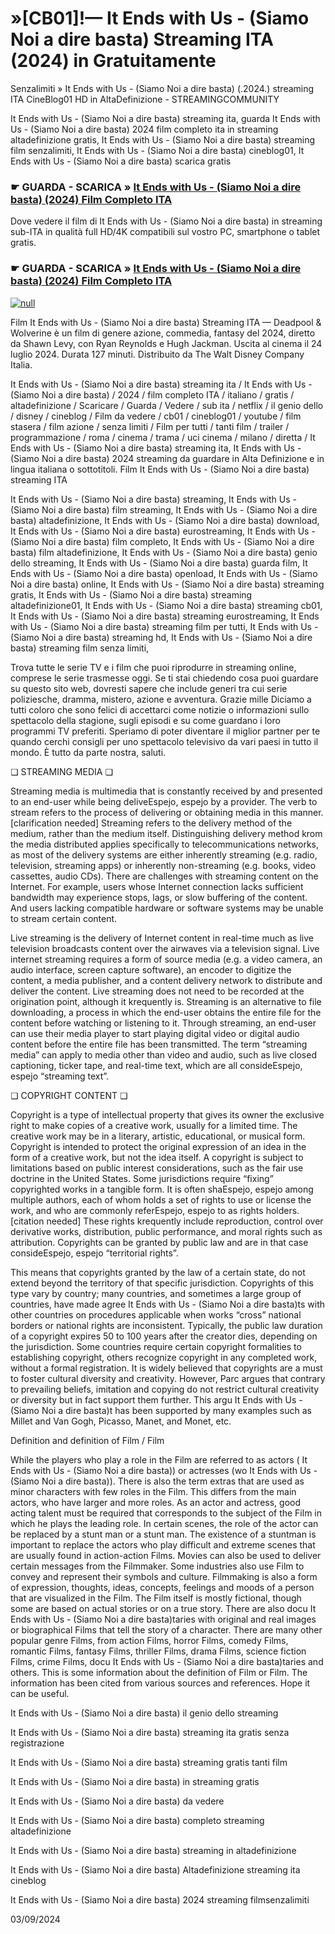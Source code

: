 # »[CB01]!— It Ends with Us - (Siamo Noi a dire basta) Streaming ITA (2024) in Gratuitamente




Senzalimiti » It Ends with Us - (Siamo Noi a dire basta) (.2024.) streaming ITA CineBlog01 HD in AltaDefinizione - STREAMINGCOMMUNITY

It Ends with Us - (Siamo Noi a dire basta) streaming ita, guarda It Ends with Us - (Siamo Noi a dire basta) 2024 film completo ita in streaming altadefinizione gratis, It Ends with Us - (Siamo Noi a dire basta) streaming film senzalimiti, It Ends with Us - (Siamo Noi a dire basta) cineblog01, It Ends with Us - (Siamo Noi a dire basta) scarica gratis

### ☛ GUARDA - SCARICA » [It Ends with Us - (Siamo Noi a dire basta) (2024) Film Completo ITA](https://t.co/BCnbNiOT6c)

Dove vedere il film di It Ends with Us - (Siamo Noi a dire basta) in streaming sub-ITA in qualità full HD/4K compatibili sul vostro PC, smartphone o tablet gratis.

### ☛ GUARDA - SCARICA » [It Ends with Us - (Siamo Noi a dire basta) (2024) Film Completo ITA](https://t.co/BCnbNiOT6c)

[![null](https://static.wixstatic.com/media/855a25_043b5abeb4ae4d35ac003198e7fe56ed~mv2.gif)](https://t.co/BCnbNiOT6c)

Film It Ends with Us - (Siamo Noi a dire basta) Streaming ITA — Deadpool & Wolverine è un film di genere azione, commedia, fantasy del 2024, diretto da Shawn Levy, con Ryan Reynolds e Hugh Jackman. Uscita al cinema il 24 luglio 2024. Durata 127 minuti. Distribuito da The Walt Disney Company Italia.

It Ends with Us - (Siamo Noi a dire basta) streaming ita / It Ends with Us - (Siamo Noi a dire basta) / 2024 / film completo ITA / italiano / gratis / altadefinizione / Scaricare / Guarda / Vedere / sub ita / netflix / il genio dello / disney / cineblog / Film da vedere / cb01 / cineblog01 / youtube / film stasera / film azione / senza limiti / Film per tutti / tanti film / trailer / programmazione / roma / cinema / trama / uci cinema / milano / diretta / It Ends with Us - (Siamo Noi a dire basta) streaming ita, It Ends with Us - (Siamo Noi a dire basta) 2024 streaming da guardare in Alta Definizione e in lingua italiana o sottotitoli. Film It Ends with Us - (Siamo Noi a dire basta) streaming ITA

It Ends with Us - (Siamo Noi a dire basta) streaming, It Ends with Us - (Siamo Noi a dire basta) film streaming, It Ends with Us - (Siamo Noi a dire basta) altadefinizione, It Ends with Us - (Siamo Noi a dire basta) download, It Ends with Us - (Siamo Noi a dire basta) eurostreaming, It Ends with Us - (Siamo Noi a dire basta) film completo, It Ends with Us - (Siamo Noi a dire basta) film altadefinizione, It Ends with Us - (Siamo Noi a dire basta) genio dello streaming, It Ends with Us - (Siamo Noi a dire basta) guarda film, It Ends with Us - (Siamo Noi a dire basta) openload, It Ends with Us - (Siamo Noi a dire basta) online, It Ends with Us - (Siamo Noi a dire basta) streaming gratis, It Ends with Us - (Siamo Noi a dire basta) streaming altadefinizione01, It Ends with Us - (Siamo Noi a dire basta) streaming cb01, It Ends with Us - (Siamo Noi a dire basta) streaming eurostreaming, It Ends with Us - (Siamo Noi a dire basta) streaming film per tutti, It Ends with Us - (Siamo Noi a dire basta) streaming hd, It Ends with Us - (Siamo Noi a dire basta) streaming film senza limiti,

Trova tutte le serie TV e i film che puoi riprodurre in streaming online, comprese le serie trasmesse oggi. Se ti stai chiedendo cosa puoi guardare su questo sito web, dovresti sapere che include generi tra cui serie poliziesche, dramma, mistero, azione e avventura. Grazie mille Diciamo a tutti coloro che sono felici di accettarci come notizie o informazioni sullo spettacolo della stagione, sugli episodi e su come guardano i loro programmi TV preferiti. Speriamo di poter diventare il miglior partner per te quando cerchi consigli per uno spettacolo televisivo da vari paesi in tutto il mondo. È tutto da parte nostra, saluti.

❏ STREAMING MEDIA ❏

Streaming media is multimedia that is constantly received by and presented to an end-user while being deliveEspejo, espejo by a provider. The verb to stream refers to the process of delivering or obtaining media in this manner.[clarification needed] Streaming refers to the delivery method of the medium, rather than the medium itself. Distinguishing delivery method krom the media distributed applies specifically to telecommunications networks, as most of the delivery systems are either inherently streaming (e.g. radio, television, streaming apps) or inherently non-streaming (e.g. books, video cassettes, audio CDs). There are challenges with streaming content on the Internet. For example, users whose Internet connection lacks sufficient bandwidth may experience stops, lags, or slow buffering of the content. And users lacking compatible hardware or software systems may be unable to stream certain content.

Live streaming is the delivery of Internet content in real-time much as live television broadcasts content over the airwaves via a television signal. Live internet streaming requires a form of source media (e.g. a video camera, an audio interface, screen capture software), an encoder to digitize the content, a media publisher, and a content delivery network to distribute and deliver the content. Live streaming does not need to be recorded at the origination point, although it krequently is. Streaming is an alternative to file downloading, a process in which the end-user obtains the entire file for the content before watching or listening to it. Through streaming, an end-user can use their media player to start playing digital video or digital audio content before the entire file has been transmitted. The term “streaming media” can apply to media other than video and audio, such as live closed captioning, ticker tape, and real-time text, which are all consideEspejo, espejo “streaming text”.

❏ COPYRIGHT CONTENT ❏

Copyright is a type of intellectual property that gives its owner the exclusive right to make copies of a creative work, usually for a limited time. The creative work may be in a literary, artistic, educational, or musical form. Copyright is intended to protect the original expression of an idea in the form of a creative work, but not the idea itself. A copyright is subject to limitations based on public interest considerations, such as the fair use doctrine in the United States. Some jurisdictions require “fixing” copyrighted works in a tangible form. It is often shaEspejo, espejo among multiple authors, each of whom holds a set of rights to use or license the work, and who are commonly referEspejo, espejo to as rights holders.[citation needed] These rights krequently include reproduction, control over derivative works, distribution, public performance, and moral rights such as attribution. Copyrights can be granted by public law and are in that case consideEspejo, espejo “territorial rights”.

This means that copyrights granted by the law of a certain state, do not extend beyond the territory of that specific jurisdiction. Copyrights of this type vary by country; many countries, and sometimes a large group of countries, have made agree It Ends with Us - (Siamo Noi a dire basta)ts with other countries on procedures applicable when works “cross” national borders or national rights are inconsistent. Typically, the public law duration of a copyright expires 50 to 100 years after the creator dies, depending on the jurisdiction. Some countries require certain copyright formalities to establishing copyright, others recognize copyright in any completed work, without a formal registration. It is widely believed that copyrights are a must to foster cultural diversity and creativity. However, Parc argues that contrary to prevailing beliefs, imitation and copying do not restrict cultural creativity or diversity but in fact support them further. This argu It Ends with Us - (Siamo Noi a dire basta)t has been supported by many examples such as Millet and Van Gogh, Picasso, Manet, and Monet, etc.

Definition and definition of Film / Film

While the players who play a role in the Film are referred to as actors ( It Ends with Us - (Siamo Noi a dire basta)) or actresses (wo It Ends with Us - (Siamo Noi a dire basta)). There is also the term extras that are used as minor characters with few roles in the Film. This differs from the main actors, who have larger and more roles. As an actor and actress, good acting talent must be required that corresponds to the subject of the Film in which he plays the leading role. In certain scenes, the role of the actor can be replaced by a stunt man or a stunt man. The existence of a stuntman is important to replace the actors who play difficult and extreme scenes that are usually found in action-action Films. Movies can also be used to deliver certain messages from the Filmmaker. Some industries also use Film to convey and represent their symbols and culture. Filmmaking is also a form of expression, thoughts, ideas, concepts, feelings and moods of a person that are visualized in the Film. The Film itself is mostly fictional, though some are based on actual stories or on a true story. There are also docu It Ends with Us - (Siamo Noi a dire basta)taries with original and real images or biographical Films that tell the story of a character. There are many other popular genre Films, from action Films, horror Films, comedy Films, romantic Films, fantasy Films, thriller Films, drama Films, science fiction Films, crime Films, docu It Ends with Us - (Siamo Noi a dire basta)taries and others. This is some information about the definition of Film or Film. The information has been cited from various sources and references. Hope it can be useful.

It Ends with Us - (Siamo Noi a dire basta) il genio dello streaming

It Ends with Us - (Siamo Noi a dire basta) streaming ita gratis senza registrazione

It Ends with Us - (Siamo Noi a dire basta) streaming gratis tanti film

It Ends with Us - (Siamo Noi a dire basta) in streaming gratis

It Ends with Us - (Siamo Noi a dire basta) da vedere

It Ends with Us - (Siamo Noi a dire basta) completo streaming altadefinizione

It Ends with Us - (Siamo Noi a dire basta) streaming in altadefinizione

It Ends with Us - (Siamo Noi a dire basta) Altadefinizione streaming ita cineblog

It Ends with Us - (Siamo Noi a dire basta) 2024 streaming filmsenzalimiti

03/09/2024
